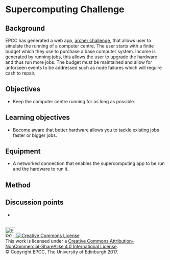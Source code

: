 # Supercomputing Challenge

## Background

EPCC has generated a web app,
[archer&nbsp;challenge](https://archer-webapps.epcc.ed.ac.uk/challenge),
that allows user to simulate the running of a computer centre.  The
user starts with a finite budget which they use to purchase a base
computer system.  Income is generated by running jobs, this allows
the user to upgrade the hardware and thus run more jobs. The budget
must be maintained and allow for unforseen events to be addressed
such as node failures which will require cash to repair.

## Objectives

* Keep the computer centre running for as long as possible.

## Learning objectives

* Become aware that better hardware allows you to tackle existing jobs faster or bigger jobs.

## Equipment

* A networked connection that enables the supercomputing app to be run and the hardware to 
  run it.

## Method


## Discussion points

* 

<!-- Licensing and copyright stuff below -->
<br>
<a href="http://www.epcc.ed.ac.uk">
<img alt="EPCC logo" src="https://www.epcc.ed.ac.uk/sites/all/themes/epcc/images/epcc-logo.png" height="31"/>
</a>
<a rel="license" href="http://creativecommons.org/licenses/by-nc-sa/4.0/">
<img alt="Creative Commons License" style="border-width:0"
     src="https://i.creativecommons.org/l/by-nc-sa/4.0/88x31.png" />
</a><br />
This work is licensed under a <a rel="license" href="http://creativecommons.org/licenses/by-nc-sa/4.0/">
Creative Commons Attribution-NonCommercial-ShareAlike 4.0 International License</a>.<br/>
&copy; Copyright EPCC, The University of Edinburgh 2017.

